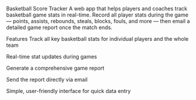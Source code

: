 Basketball Score Tracker
A web app that helps players and coaches track basketball game stats in real-time. Record all player stats during the game — points, assists, rebounds, steals, blocks, fouls, and more — then email a detailed game report once the match ends.

Features
Track all key basketball stats for individual players and the whole team

Real-time stat updates during games

Generate a comprehensive game report

Send the report directly via email

Simple, user-friendly interface for quick data entry
